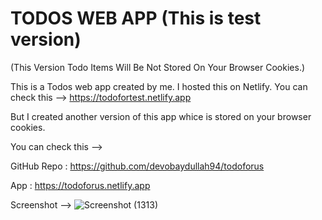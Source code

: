 # TODOS WEB APP (This is test version)
(This Version Todo Items Will Be Not Stored On Your Browser Cookies.)

This is a Todos web app created by me.
I hosted this on Netlify. You can check this --> https://todofortest.netlify.app

But I created another version of this app whice is stored on your browser cookies.

You can check this --> 

GitHub Repo : https://github.com/devobaydullah94/todoforus

App : https://todoforus.netlify.app


Screenshot --> 
![Screenshot (1313)](https://github.com/devobaydullah94/todofortest/assets/142870705/7fe67737-b3b8-494c-a933-5aecbf9d8b6b)
